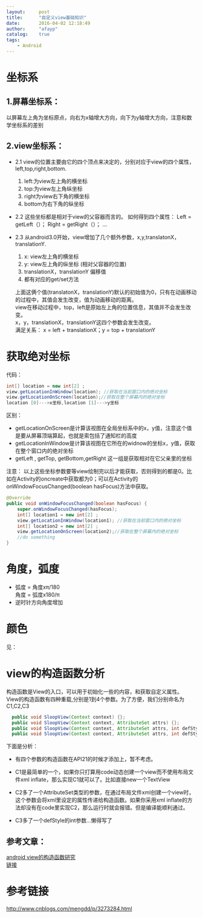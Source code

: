 ```yaml
---
layout:     post
title:      "自定义view基础知识"
date:       2016-04-02 12:18:49
author:     "afayp"
catalog:    true
tags:
    - Android
---
```




# 坐标系

<!--more-->
## 1.屏幕坐标系：
以屏幕左上角为坐标原点，向右为x轴增大方向，向下为y轴增大方向，注意和数学坐标系的差别

## 2.view坐标系：

- 2.1 view的位置主要由它的四个顶点来决定的，分别对应于view的四个属性，left,top,right,bottom.
		
	1. left:为view左上角的横坐标
	2. top:为view左上角纵坐标
	3. right为view右下角的横坐标
	4. bottom为右下角的纵坐标




- 2.2 这些坐标都是相对于view的父容器而言的。
如何得到四个属性：
Left = getLeft（）；
Right = getRight（）；
...  



- 2.3 从android3.0开始，view增加了几个额外参数，x,y,translatonX，translationY.

	1. x: view左上角的横坐标
	2. y: view左上角的纵坐标 (相对父容器的位置)
	3. translationX，translationY 偏移值
	4. 都有对应的get/set方法

	上面这俩个值(translatonX，translationY)默认的初始值为0，只有在动画移动的过程中，其值会发生改变，值为动画移动的距离。  
	view在移动过程中，top，left是原始左上角的位置信息，其值并不会发生改变。  
	x，y，translationX，translationY这四个参数会发生改变。  
	满足关系： x = left + translationX；y = top + translationY


# 获取绝对坐标

代码：
```java
int[] location = new int[2] ;
view.getLocationInWindow(location); //获取在当前窗口内的绝对坐标
view.getLocationOnScreen(location);//获取在整个屏幕内的绝对坐标
location [0]--->x坐标,location [1]--->y坐标
```
区别：

- getLocationOnScreen是计算该视图在全局坐标系中的x，y值，注意这个值是要从屏幕顶端算起，也就是索包括了通知栏的高度
- getLocationInWindow是计算该视图在它所在的widnow的坐标x，y值，获取在整个窗口内的绝对坐标
- getLeft , getTop, getBottom,getRight 这一组是获取相对在它父亲里的坐标 

注意：
以上这些坐标参数要等view绘制完以后才能获取，否则得到的都是0。比如在Activity的oncreate中获取都为0；可以在Activity的onWindowFocusChanged(boolean hasFocus)方法中获取。

```java
@Override
public void onWindowFocusChanged(boolean hasFocus) {
    super.onWindowFocusChanged(hasFocus);
    int[] location1 = new int[2] ;
    view.getLocationInWindow(location1); //获取在当前窗口内的绝对坐标
    int[] location2 = new int[2] ;
    view.getLocationOnScreen(location2);//获取在整个屏幕内的绝对坐标
    //do something
}
```




# 角度，弧度


- 弧度 = 角度xπ/180  
角度 = 弧度x180/π
- 逆时针方向角度增加



# 颜色
见：


# view的构造函数分析

构造函数是View的入口，可以用于初始化一些的内容，和获取自定义属性。  
View的构造函数有四种重载,分别是1到4个参数。为了方便，我们分别命名为C1,C2,C3


```java
  public void SloopView(Context context) {};  
  public void SloopView(Context context, AttributeSet attrs) {};  
  public void SloopView(Context context, AttributeSet attrs, int defStyleAttr) {};  
  public void SloopView(Context context, AttributeSet attrs, int defStyleAttr, int defStyleRes) {}
```

下面是分析：  



- 有四个参数的构造函数在API21的时候才添加上，暂不考虑。

- C1是最简单的一个，如果你只打算用code动态创建一个view而不使用布局文件xml inflate，那么实现C1就可以了。比如直接new一个TextView


- C2多了一个AttributeSet类型的参数，在通过布局文件xml创建一个view时，这个参数会将xml里设定的属性传递给构造函数。如果你采用xml inflate的方法却没有在code里实现C2，那么运行时就会报错。但是编译能顺利通过。

- C3多了一个defStyle的int参数...懒得写了




## 参考文章：
[android view的构造函数研究](http://blog.csdn.net/yuzhouxiang/article/details/6958017)  
[链接](http://www.cnblogs.com/angeldevil/p/3479431.html#defStyle)





# 参考链接
<http://www.cnblogs.com/mengdd/p/3273284.html>

